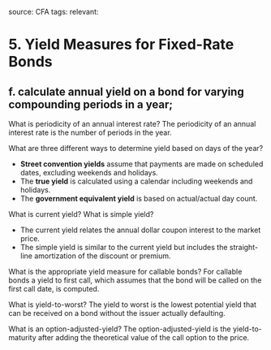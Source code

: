 source: CFA
tags: 
relevant: 

# 5. Yield Measures for Fixed-Rate Bonds

## f. calculate annual yield on a bond for varying compounding periods in a year;

What is periodicity of an annual interest rate?
The periodicity of an annual interest rate is the number of periods in the year.

What are three different ways to determine yield based on days of the year?
- **Street convention yields** assume that payments are made on scheduled dates, excluding weekends and holidays. 
- The **true yield** is calculated using a calendar including weekends and holidays. 
- The **government equivalent yield** is based on actual/actual day count.

What is current yield? What is simple yield?
- The current yield relates the annual dollar coupon interest to the market price.
- The simple yield is similar to the current yield but includes the straight-line amortization of the discount or premium.

What is the appropriate yield measure for callable bonds?
For callable bonds a yield to first call, which assumes that the bond will be called on the first call date, is computed.

What is yield-to-worst?
The yield to worst is the lowest potential yield that can be received on a bond without the issuer actually defaulting.

What is an option-adjusted-yield?
The option-adjusted-yield is the yield-to-maturity after adding the theoretical value of the call option to the price.


